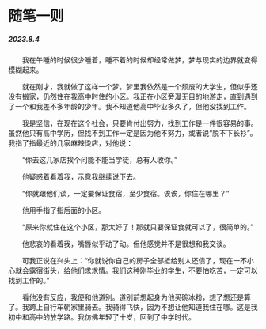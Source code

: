 # 随笔一则

##### 2023.8.4

&emsp;&emsp;我在午睡的时候很少睡着，睡不着的时候却经常做梦，梦与现实的边界就变得模糊起来。

&emsp;&emsp;就在刚才，我就做了这样一个梦。梦里我依然是一个颓废的大学生，但似乎还没有搬家，仍然住在我高中时住的小区。我正在小区旁漫无目的地游走，直到遇到了一个和我差不多年龄的少年。我不知道他高中毕业多久了，但他没找到工作。

&emsp;&emsp;我是坚信，在现在这个社会，只要肯付出努力，找到工作是一件很容易的事。虽然他只有高中学历，但找不到工作一定是因为他不努力，或者说“脱不下长衫”。我指了指最近的几家麻辣烫店，对他说：

&emsp;&emsp;“你去这几家店挨个问能不能当学徒，总有人收你。”

&emsp;&emsp;他疑惑着看着我，示意我继续说下去。

&emsp;&emsp;“你就跟他们谈，一定要保证食宿，至少食宿。诶诶，你住在哪里？”

&emsp;&emsp;他用手指了指后面的小区。

&emsp;&emsp;“原来你就住在这个小区，那太好了！那就只要保证食就可以了，很简单的。”

&emsp;&emsp;他悲哀的看着我，嘴唇似乎动了动。但他感觉并不是很想和我交谈。

&emsp;&emsp;可我正说在兴头上：“你就说你自己的房子全部抵给别人还债了，现在一不小心就会露宿街头，给他们求求情。我们这种刚毕业的学生，不要怕吃苦，一定可以找到工作的。”

&emsp;&emsp;看他没有反应，我便和他道别。道别前想起身为他买碗冰粉，想了想还是算了。我跨上自行车朝家里骑去。我骑得飞快，因为不想让他知道我住在哪。这是我初中和高中的放学路。我仿佛年轻了十岁，回到了中学时代。
